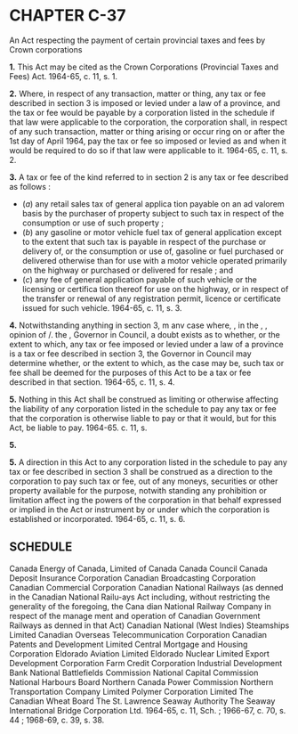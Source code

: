 
# CHAPTER C-37
An Act respecting the payment of certain
provincial taxes and fees by Crown
corporations

**1.** This Act may be cited as the Crown
Corporations (Provincial Taxes and Fees) Act.
1964-65, c. 11, s. 1.

**2.** Where, in respect of any transaction,
matter or thing, any tax or fee described in
section 3 is imposed or levied under a law of
a province, and the tax or fee would be
payable by a corporation listed in the schedule
if that law were applicable to the corporation,
the corporation shall, in respect of any such
transaction, matter or thing arising or occur
ring on or after the 1st day of April 1964, pay
the tax or fee so imposed or levied as and
when it would be required to do so if that law
were applicable to it. 1964-65, c. 11, s. 2.

**3.** A tax or fee of the kind referred to in
section 2 is any tax or fee described as follows :
  * (_a_) any retail sales tax of general applica
tion payable on an ad valorem basis by the
purchaser of property subject to such tax in
respect of the consumption or use of such
property ;
  * (_b_) any gasoline or motor vehicle fuel tax
of general application except to the extent
that such tax is payable in respect of the
purchase or delivery of, or the consumption
or use of, gasoline or fuel purchased or
delivered otherwise than for use with a
motor vehicle operated primarily on the
highway or purchased or delivered for
resale ; and
  * (_c_) any fee of general application payable
of such vehicle or the licensing or certifica
tion thereof for use on the highway, or in
respect of the transfer or renewal of any
registration permit, licence or certificate
issued for such vehicle. 1964-65, c. 11, s. 3.

**4.** Notwithstanding anything in section 3,
m anv case where, , in the , , opinion of /. the ,
Governor in Council, a doubt exists as to
whether, or the extent to which, any tax or
fee imposed or levied under a law of a
province is a tax or fee described in section 3,
the Governor in Council may determine
whether, or the extent to which, as the case
may be, such tax or fee shall be deemed for
the purposes of this Act to be a tax or fee
described in that section. 1964-65, c. 11, s. 4.

**5.** Nothing in this Act shall be construed
as limiting or otherwise affecting the liability
of any corporation listed in the schedule to
pay any tax or fee that the corporation is
otherwise liable to pay or that it would, but
for this Act, be liable to pay. 1964-65. c. 11, s.

**5.**

**5.** A direction in this Act to any corporation
listed in the schedule to pay any tax or fee
described in section 3 shall be construed as a
direction to the corporation to pay such tax
or fee, out of any moneys, securities or other
property available for the purpose, notwith
standing any prohibition or limitation affect
ing the powers of the corporation in that
behalf expressed or implied in the Act or
instrument by or under which the corporation
is established or incorporated. 1964-65, c. 11,
s. 6.

## SCHEDULE
Canada
Energy of Canada, Limited
of Canada
Canada Council
Canada Deposit Insurance Corporation
Canadian Broadcasting Corporation
Canadian Commercial Corporation
Canadian National Railways
(as denned in the Canadian National Railu-ays Act including,
without restricting the generality of the foregoing, the Cana
dian National Railway Company in respect of the manage
ment and operation of Canadian Government Railways as
denned in that Act)
Canadian National (West Indies) Steamships Limited
Canadian Overseas Telecommunication Corporation
Canadian Patents and Development Limited
Central Mortgage and Housing Corporation
Eldorado Aviation Limited
Eldorado Nuclear Limited
Export Development Corporation
Farm Credit Corporation
Industrial Development Bank
National Battlefields Commission
National Capital Commission
National Harbours Board
Northern Canada Power Commission
Northern Transportation Company Limited
Polymer Corporation Limited
The Canadian Wheat Board
The St. Lawrence Seaway Authority
The Seaway International Bridge Corporation Ltd.
1964-65, c. 11, Sch. ; 1966-67, c. 70, s. 44 ; 1968-69, c. 39, s. 38.
